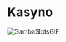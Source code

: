 # Kasyno
![GambaSlotsGIF](https://github.com/Modzel200/Kasyno/assets/49248797/cd659856-b8ac-4eec-9f1a-345bf705dfb0)
